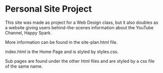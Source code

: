 Personal Site Project
==================

This site was made as project for a Web Design class, but it also doubles as a website giving users behind-the-scenes information about the YouTube Channel, Happy Spark.

More information can be found in the site-plan.html file.

index.html is the Home Page and is styled by styles.css.

Sub pages are found under the other html files and are styled by a css file of the same name.

